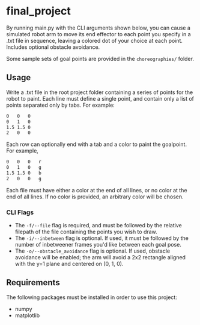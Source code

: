 # final_project
By running main.py with the CLI arguments shown below, you can cause a simulated robot arm to move its end effector to each point you specify in a .txt file in sequence, leaving a colored dot of your choice at each point.  Includes optional obstacle avoidance.

Some sample sets of goal points are provided in the `choreographies/` folder.

## Usage
Write a .txt file in the root project folder containing a series of points for the robot to paint.
Each line must define a single point, and contain only a list of points separated only by tabs.  For example:
```txt
0   0   0
0   1   0
1.5 1.5 0
2   0   0
```

Each row can optionally end with a tab and a color to paint the goalpoint.  For example,
```txt
0   0   0   r
0   1   0   g
1.5 1.5 0   b
2   0   0   g
```

Each file must have either a color at the end of all lines, or no color at the end of all lines.
If no color is provided, an arbitrary color will be chosen.

### CLI Flags
- The `-f/--file` flag is required, and must be followed by the relative filepath of the file containing the points you wish to draw.
- The `-i/--inbetween` flag is optional.  If used, it must be followed by the number of inbetweener frames you'd like between each goal pose.
- The `-o/--obstacle_avoidance` flag is optional.  If used, obstacle avoidance will be enabled; the arm will avoid a 2x2 rectangle aligned with the y=1 plane and centered on (0, 1, 0).

## Requirements
The following packages must be installed in order to use this project:
- numpy
- matplotlib